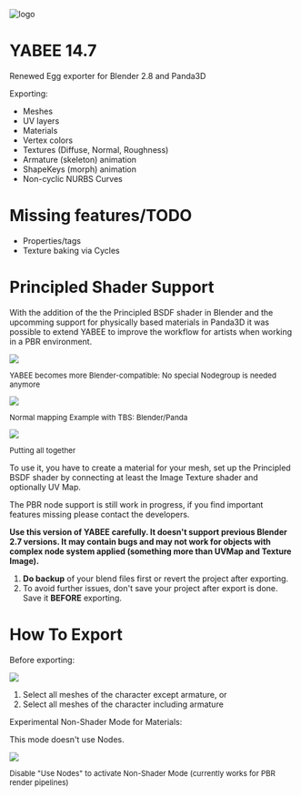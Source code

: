 ![logo](http://i.imgur.com/lVMTcfS.png)


YABEE 14.7
=====
Renewed Egg exporter for Blender 2.8 and Panda3D

Exporting:
- Meshes
- UV layers
- Materials 
- Vertex colors
- Textures (Diffuse, Normal, Roughness)
- Armature (skeleton) animation
- ShapeKeys (morph) animation
- Non-cyclic NURBS Curves

Missing features/TODO
=====
- Properties/tags
- Texture baking via Cycles

Principled Shader Support
=====
With the addition of the the Principled BSDF shader in Blender and the upcomming support for physically based materials 
in Panda3D it was possible to extend YABEE to improve the workflow for artists when working in a PBR environment. 

<img src="https://i.imgur.com/v37q51J.png" />
<p style="font-size: small">YABEE becomes more Blender-compatible: No special Nodegroup is needed anymore</p>

<img src="https://i.imgur.com/7hEFhqr.png" />
<p style="font-size: small">Normal mapping Example with TBS: Blender/Panda</p>

<img src="https://i.imgur.com/c1PER78.png" />
<p style="font-size: small">Putting all together</p>

To use it, you have to create a material for your mesh, set up the Principled BSDF shader 
by connecting at least the Image Texture shader and optionally UV Map.

The PBR node support is still work in progress, if you find important features missing please contact the developers.

**Use this version of YABEE carefully. It doesn't support previous Blender 2.7 versions. It may contain bugs and may not work for objects with complex node system 
applied (something more than UVMap and Texture Image).**

1. **Do backup** of your blend files first or revert the project after exporting.
2. To avoid further issues, don't save your project after export is done. Save it **BEFORE** exporting.

How To Export
=====
Before exporting:

<img src="https://i.imgur.com/gbc0jbB.png" />

1. Select all meshes of the character except armature, or
2. Select all meshes of the character including armature

Experimental Non-Shader Mode for Materials:

This mode doesn't use Nodes.

<img src="https://i.imgur.com/1cOYHvc.png" />
<p style="font-size: small">Disable "Use Nodes" to activate Non-Shader Mode (currently works for PBR render pipelines)</p>
